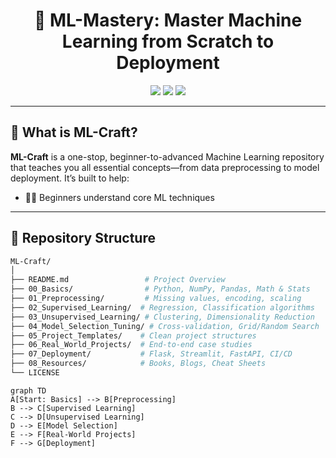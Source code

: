 <h1 align="center">🚀 ML-Mastery: Master Machine Learning from Scratch to Deployment</h1>

<p align="center">
  <img src="https://img.shields.io/github/stars/yourusername/ML-Mastery?style=social" />
  <img src="https://img.shields.io/github/forks/yourusername/ML-Mastery?style=social" />
  <img src="https://img.shields.io/github/license/yourusername/ML-Mastery" />
</p>

---

## 📌 What is ML-Craft?

**ML-Craft** is a one-stop, beginner-to-advanced Machine Learning repository that teaches you all essential concepts—from data preprocessing to model deployment. It’s built to help:

- 🧑‍🎓 Beginners understand core ML techniques  


---

## 📁 Repository Structure

```bash
ML-Craft/
│
├── README.md                 # Project Overview
├── 00_Basics/                # Python, NumPy, Pandas, Math & Stats
├── 01_Preprocessing/         # Missing values, encoding, scaling
├── 02_Supervised_Learning/  # Regression, Classification algorithms
├── 03_Unsupervised_Learning/ # Clustering, Dimensionality Reduction
├── 04_Model_Selection_Tuning/ # Cross-validation, Grid/Random Search
├── 05_Project_Templates/    # Clean project structures
├── 06_Real_World_Projects/  # End-to-end case studies
├── 07_Deployment/           # Flask, Streamlit, FastAPI, CI/CD
├── 08_Resources/            # Books, Blogs, Cheat Sheets
└── LICENSE
```

```mermaid
graph TD
A[Start: Basics] --> B[Preprocessing]
B --> C[Supervised Learning]
C --> D[Unsupervised Learning]
D --> E[Model Selection]
E --> F[Real-World Projects]
F --> G[Deployment]
```